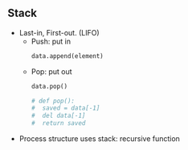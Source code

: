 ## Stack

- Last-in, First-out. (LIFO)
  - Push: put in
    ```python
    data.append(element)
    ```
  - Pop: put out
    ```python
    data.pop()
    
    # def pop():
    #  saved = data[-1]
    #  del data[-1]
    #  return saved
    ```
- Process structure uses stack: recursive function
